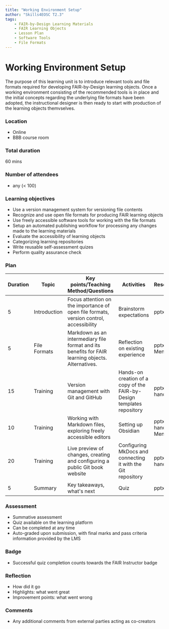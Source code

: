 ```yaml
---
title: "Working Environment Setup"
author: "Skills4EOSC T2.3"
tags: 
    - FAIR-by-Design Learning Materials
    - FAIR Learning Objects
    - Lesson Plan
    - Software Tools
    - File Formats
---
```


# Working Environment Setup

The purpose of this learning unit is to introduce relevant tools and file formats required for developing FAIR-by-Design learning objects. Once a working environment consisting of the recommended tools is in place and the initial concepts regarding the underlying file formats have been adopted, the instructional designer is then ready to start with production of the learning objects themvselves.

### Location

- Online
- BBB course room

### Total duration

60 mins

### Number of attendees

- any (< 100)

### Learning objectives

- Use a version management system for versioning file contents
- Recognize and use open file formats for producing FAIR learning objects
- Use freely accessible software tools for working with the file formats
- Setup an automated publishing workflow for processing any changes made to the learning materials
- Evaluate the accessibility of learning objects
- Categorizing learning repositories
- Write reusable self-assessment quizes
- Perform quality assurance check

### Plan

| Duration | Topic        | Key points/Teaching Method/Questions                                                              | Activities                                                             | Resources             |
|----------|--------------|---------------------------------------------------------------------------------------------------|------------------------------------------------------------------------|-----------------------|
| 5        | Introduction | Focus attention on the importance of open file formats, version control, accessibility            | Brainstorm expectations                                                | pptx                  |
| 5        | File Formats | Markdown as an intermediary file format and its benefits for FAIR learning objects. Alternatives. | Reflection on existing experience                                      | pptx, Menti           |
| 15       | Training     | Version management with Git and GitHub                                                            | Hands-on creation of a copy of the FAIR-by-Design templates repository | pptx, handouts        |
| 10       | Training     | Working with Markdown files, exploring freely accessible editors                                  | Setting up Obsidian                                                    | pptx, handouts, Menti |
| 20       | Training     | Live preview of changes, creating and configuring a public Git book website                       | Configuring MkDocs and connecting it with the Git repository           | pptx, handouts        |
| 5        | Summary      | Key takeaways, what's next                                                                        | Quiz                                                                   | pptx                  |

### Assessment

- Summative assessment
- Quiz available on the learning platform
- Can be completed at any time
- Auto-graded upon submission, with final marks and pass criteria information provided by the LMS

### Badge

- Successful quiz completion counts towards the FAIR Instructor badge

### Reflection

- How did it go
- Highlights: what went great
- Improvement points: what went wrong

### Comments

- Any additional comments from external parties acting as co-creators